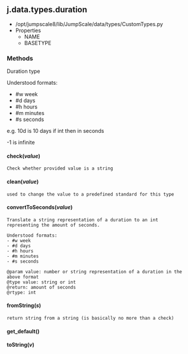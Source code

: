 <!-- toc -->
## j.data.types.duration

- /opt/jumpscale8/lib/JumpScale/data/types/CustomTypes.py
- Properties
    - NAME
    - BASETYPE

### Methods

Duration type

Understood formats:
- #w week
- #d days
- #h hours
- #m minutes
- #s seconds

e.g. 10d is 10 days
if int then in seconds

-1 is infinite

#### check(*value*) 

```
Check whether provided value is a string

```

#### clean(*value*) 

```
used to change the value to a predefined standard for this type

```

#### convertToSeconds(*value*) 

```
Translate a string representation of a duration to an int
representing the amount of seconds.

Understood formats:
- #w week
- #d days
- #h hours
- #m minutes
- #s seconds

@param value: number or string representation of a duration in the above format
@type value: string or int
@return: amount of seconds
@rtype: int

```

#### fromString(*s*) 

```
return string from a string (is basically no more than a check)

```

#### get_default() 

#### toString(*v*) 

